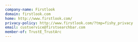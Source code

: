 ```yaml
---
company-name: Firstlook
domain: firstlook.com
home: http://www.firstlook.com/
privacy-policy: http://www.firstlook.com/?tmp=fishy_privacy
email: custservice@firstsearchbar.com
member-of: TrustE_TrustArc
---
```




